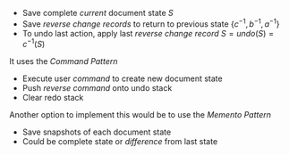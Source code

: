 - Save complete *current* document state $S$ 
- Save *reverse change records* to return to previous state $\{c^{-1}, b^{-1}, a^{-1}\}$
- To undo last action, apply last *reverse change record* $S = undo(S) = c^{-1}(S)$


It uses the *Command Pattern*
- Execute user *command* to create new document state 
- Push *reverse command* onto undo stack 
- Clear redo stack 

Another option to implement this would be to use the *Memento Pattern*
- Save snapshots of each document state 
- Could be complete state or *difference* from last state
